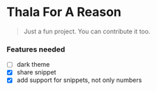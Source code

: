 # Thala For A Reason
> Just a fun project. You can contribute it too.

### Features needed
- [ ] dark theme
- [x] share snippet
- [x] add support for snippets, not only numbers